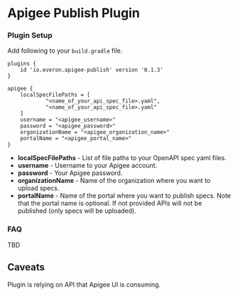 # Apigee Publish Plugin
### Plugin Setup

Add following to your `build.gradle` file.
```
plugins {
    id 'io.everon.apigee-publish' version '0.1.3'
}

apigee {
    localSpecFilePaths = [
            "<name_of_your_api_spec_file>.yaml",
            "<name_of_your_api_spec_file>.yaml"
    ]
    username = "<apigee_username>"
    password = "<apigee_password>"
    organizationName = "<apigee_organization_name>"
    portalName = "<apigee_portal_name>"
}
```

 * **localSpecFilePaths** - List of file paths to your OpenAPI spec yaml files.
 * **username** - Username to your Apigee account.
 * **password** - Your Apigee password.
 * **organizationName** - Name of the organization where you want to upload specs.
 * **portalName** - Name of the portal where you want to publish specs. Note that the portal name is optional.
 If not provided APIs will not be published (only specs will be uploaded).
 
### FAQ
TBD

## Caveats

Plugin is relying on API that Apigee UI is consuming.
